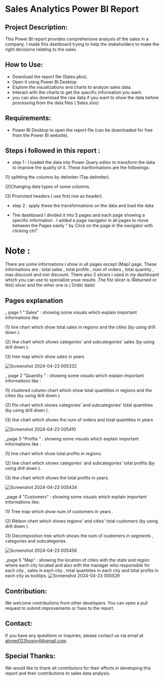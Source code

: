 
# Sales Analytics Power BI Report

## Project Description:
This Power BI report provides comprehensive analysis of the sales in a company. I made this dashboard trying to help the stakeholders to make the right decisions relating to the sales.

## How to Use:
- Download the report file (Sales.pbix).
- Open it using Power BI Desktop.
- Explore the visualizations and charts to analyze sales data.
- Interact with the charts to get the specific information you want.
- you can also download the raw data if you want to show the data before processing from the data files ( Sales.xlsx)

## Requirements:
- Power BI Desktop to open the report file (can be downloaded for free from the Power BI website).

## Steps i followed in this report :
- step 1 : I loaded the data into Power Query editor to transform the data to improve the quality of it.
These tranformations are the followings:

(1) splitting the columns by delimiter (Tap delimiter).

(2)Changing data types of some columns.

(3) Promoted headers ( use first row as header).

- step 2 : apply these the transformations on the data and load the data 

- The dashboard 
I divided it into 5 pages and each page showing a specific information . I added a page navigator in all pages to move between the Pages easily " by Click on the page in the navigator with clicking ctrl".

# Note  : 
There are some informations i show in all pages except (Map) page. These informations are : total sales , total profits , num of orders , total quantity , max discount and min discount.
There also 2 slicers i used in my dashboard which you can use to specialize youe results .The fist slicer is (Returned or Not) slicer and the other one is ( Order date)

## Pages explanation 

_ page 1 " Sales" :
showing some visuals which explain important informations like 

(1) line chart which show total sales in regions and the cities (by using drill down ).

(2) line chart which shows categories' and subcategories' sales (by using drill down ).

(3) tree map which show sales in years 

![Screenshot 2024-04-23 005332](https://github.com/Ahmedhosny18/Sales-analysis-in-a-company-/assets/165747704/155c0bcb-01c2-45b0-94ad-324c9d103621)

_ page 2 "Quantity " : showing some visuals which explain important informations like : 

(1) clustered column chart which show total quantities in regions and the cities (by using drill down ).

(2) Pie chart which shows categories' and subcategories' total quantities (by using drill down ).

(3) line chart which shows the num of orders and total quantities in years

![Screenshot 2024-04-23 005410](https://github.com/Ahmedhosny18/Sales-analysis-in-a-company-/assets/165747704/29f7a58e-4a4f-485f-a946-2b5eacb91d8c)

_page 3 "Profits  " : showing some visuals which explain important informations like :

 (1) line chart which show total profits  in regions.

(2) line chart which shows categories' and subcategories' total profits (by using drill down ).

(3) line chart which shows the total profits in years.

![Screenshot 2024-04-23 005434](https://github.com/Ahmedhosny18/Sales-analysis-in-a-company-/assets/165747704/ce2b42f3-4800-4154-9468-24e340629b44)

_page 4 "Customers" :  showing some visuals which explain important informations like:

(1) Tree map which show num of customers in years .

(2) Ribbon chart which shows regions' and cities' total customers (by using drill down ).

(3) Decomposition tree which shows the num of customers in segments , categories and subcategories.

![Screenshot 2024-04-23 005458](https://github.com/Ahmedhosny18/Sales-analysis-in-a-company-/assets/165747704/4641836d-cacc-4298-895a-029a80fd23ba)

_page 5 "Map" : showing the location of cities with the state and region where each city located and also with the manager who responsible for each city , sales in each city , total quantities in each city  and total profits in each city as tooltips.
![Screenshot 2024-04-23 005529](https://github.com/Ahmedhosny18/Sales-analysis-in-a-company-/assets/165747704/fe306332-0a62-4363-aa47-7c622f6ecafa)








## Contribution:
We welcome contributions from other developers. You can open a pull request to submit improvements or fixes to the report.

## Contact:
If you have any questions or inquiries, please contact us via email at ahmed123hosny4@gmail.com.

## Special Thanks:
We would like to thank all contributors for their efforts in developing this report and their contributions to sales data analysis.

